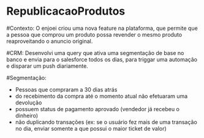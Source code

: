 # RepublicacaoProdutos

#Contexto: 
O enjoei criou uma nova feature na plataforma, que permite que a pessoa que comprou um produto possa revender o mesmo produto reaproveitando o anuncio original. 

#CRM:
Desenvolvi uma query que ativa uma segmentação de base no banco e envia para o salesforce todos os dias, para triggar uma automação e disparar um push diariamente. 

#Segmentação: 
* Pessoas que compraram a 30 dias atrás
* do recebimento da compra até o momento atual não efetuaram uma devolução
* possuem status de pagamento aprovado (vendedor já recebeu o dinheiro)
* não duplicando transações (ex: se o usuário fez mais de uma transação no dia, enviar somente a que possui o maior ticket de valor) 
